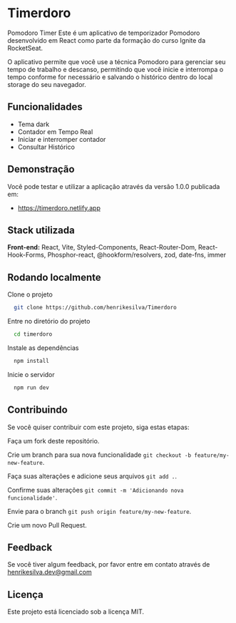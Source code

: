 
# Timerdoro



Pomodoro Timer
Este é um aplicativo de temporizador Pomodoro desenvolvido em React como parte da formação do curso Ignite da RocketSeat.

O aplicativo permite que você use a técnica Pomodoro para gerenciar seu tempo de trabalho e descanso, permitindo que você inicie e interrompa o tempo conforme for necessário e salvando o histórico dentro do local storage do seu navegador.



## Funcionalidades

- Tema dark
- Contador em Tempo Real
- Iniciar e interromper contador
- Consultar Histórico


## Demonstração

Você pode testar e utilizar a aplicação através da versão 1.0.0 publicada em:
- https://timerdoro.netlify.app

## Stack utilizada

**Front-end:** React, Vite, Styled-Components, React-Router-Dom, React-Hook-Forms, Phosphor-react, @hookform/resolvers, zod, date-fns, immer


## Rodando localmente

Clone o projeto

```bash
  git clone https://github.com/henrikesilva/Timerdoro
```

Entre no diretório do projeto

```bash
  cd timerdoro
```

Instale as dependências

```bash
  npm install
```

Inicie o servidor

```bash
  npm run dev
```


## Contribuindo

Se você quiser contribuir com este projeto, siga estas etapas:

Faça um fork deste repositório.

Crie um branch para sua nova funcionalidade `git checkout -b feature/my-new-feature`.

Faça suas alterações e adicione seus arquivos `git add .`.

Confirme suas alterações `git commit -m 'Adicionando nova funcionalidade'`.

Envie para o branch `git push origin feature/my-new-feature`.

Crie um novo Pull Request.

## Feedback

Se você tiver algum feedback, por favor entre em contato através de henrikesilva.dev@gmail.com


## Licença

Este projeto está licenciado sob a licença MIT.

